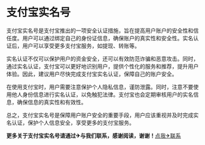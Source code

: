 # 支付宝实名号

支付宝实名号是支付宝推出的一项安全认证措施，旨在提高用户账户的安全性和信任度。用户可以通过绑定自己的身份证信息，确保账户的真实性和安全性。实名认证后，用户可以享受更多支付宝服务，如提现、转账等。

实名认证不仅可以保护用户的资金安全，还可以有效防范诈骗和恶意攻击。同时，通过实名认证，支付宝可以更好地识别用户，提供个性化的服务和推荐，提升用户体验。因此，建议用户尽快完成支付宝实名认证，保障自己的账户安全。

在使用支付宝时，用户需要注意保护个人隐私信息，谨防泄露。同时，注意不要使用他人身份信息进行实名认证，以免触犯法律。支付宝也会定期审核用户的实名信息，确保信息的真实性和有效性。

总之，支付宝实名号是保障用户账户安全的重要手段，用户应该重视并及时完成实名认证，保护个人信息安全，享受更多的支付宝服务。

**更多关于支付宝实名号请通过✈与我们联系，感谢阅读，谢谢！**[点我✈联系](https://ads.k02.cc)